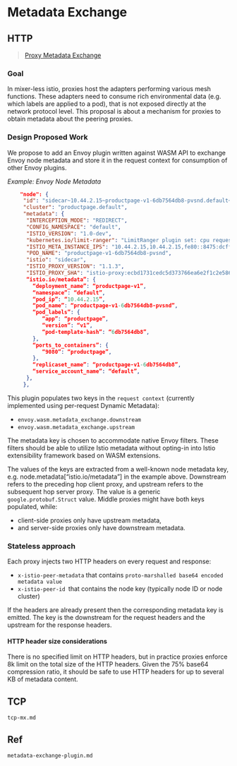 # Metadata Exchange

## HTTP
> [Proxy Metadata Exchange](https://docs.google.com/document/d/1bWQAsrBZguk5HCmBVDEgEMVGS91r9uh3SIr7D7ELZBk/edit#heading=h.pqxgidauhivq)

### Goal
In mixer-less istio, proxies host the adapters performing various mesh functions. These adapters need to consume rich environmental data (e.g. which labels are applied to a pod), that is not exposed directly at the network protocol level. This proposal is about a mechanism for proxies to obtain metadata about the peering proxies.




### Design Proposed Work


We propose to add an Envoy plugin written against WASM API to exchange Envoy node metadata and store it in the request context for consumption of other Envoy plugins.

*Example: Envoy Node Metadata*

```json
    "node": {
     "id": "sidecar~10.44.2.15~productpage-v1-6db7564db8-pvsnd.default~default.svc.cluster.local",
     "cluster": "productpage.default",
     "metadata": {
      "INTERCEPTION_MODE": "REDIRECT",
      "CONFIG_NAMESPACE": "default",
      "ISTIO_VERSION": "1.0-dev",
      "kubernetes.io/limit-ranger": "LimitRanger plugin set: cpu request for container productpage",
      "ISTIO_META_INSTANCE_IPS": "10.44.2.15,10.44.2.15,fe80::8475:dcff:fea1:6c67",
      "POD_NAME": "productpage-v1-6db7564db8-pvsnd",
      "istio": "sidecar",
      "ISTIO_PROXY_VERSION": "1.1.3",
      "ISTIO_PROXY_SHA": "istio-proxy:ecbd1731cedc5d373766ea6e2f1c2e58623b0e28",
      “istio.io/metadata”: {
        “deployment_name”: “productpage-v1”,
        “namespace”: “default”,
        “pod_ip”: “10.44.2.15”,
        “pod_name”: “productpage-v1-6db7564db8-pvsnd”,
        “pod_labels”: {
           “app”: “productpage”,
           “version”: “v1”,
           “pod-template-hash”: “6db7564db8”,
        },
        “ports_to_containers”: {
           “9080”: “productpage”,
        },
        “replicaset_name”: “productpage-v1-6db7564db8”,
        “service_account_name”: “default”,
      },
     },
```

This plugin populates two keys in the `request context` (currently implemented using per-request Dynamic Metadata):
 - `envoy.wasm.metadata_exchange.downstream`
 - `envoy.wasm.metadata_exchange.upstream`

The metadata key is chosen to accommodate native Envoy filters. These filters should be able to utilize Istio metadata without opting-in into Istio extensibility framework based on WASM extensions. 

The values of the keys are extracted from a well-known node metadata key, e.g. node.metadata[“istio.io/metadata”] in the example above. Downstream refers to the preceding hop client proxy, and upstream refers to the subsequent hop server proxy. The value is a generic `google.protobuf.Struct` value. Middle proxies might have both keys populated, while:
 - client-side proxies only have upstream metadata, 
 - and server-side proxies only have downstream metadata.

### Stateless approach

Each proxy injects two HTTP headers on every request and response:
 - `x-istio-peer-metadata` that contains `proto-marshalled base64 encoded metadata value`
 - `x-istio-peer-id `that contains the node key (typically node ID or node cluster)

If the headers are already present then the corresponding metadata key is emitted. The key is the downstream for the request headers and the upstream for the response headers.

#### HTTP header size considerations

There is no specified limit on HTTP headers, but in practice proxies enforce 8k limit on the total size of the HTTP headers. Given the 75% base64 compression ratio, it should be safe to use HTTP headers for up to several KB of metadata content.


## TCP
```{toctree}
tcp-mx.md
```


## Ref
```{toctree}
metadata-exchange-plugin.md
```